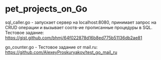 # pet_projects_on_Go
sql_caller.go - запускает сервер на localhost:8080, принимает запрос на CRUD операции и вызывает соотв-ие
прописанные процедуры в SQL. Тестовое задание: https://gist.github.com/bhmj/64f022878d16b8ed775b51136db2ae81

go_counter.go - Тестовое задание от mail.ru: https://github.com/AlexeyProskuryakov/test_go_mail_ru

